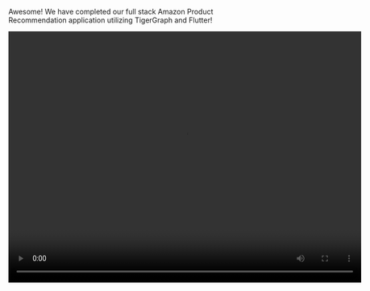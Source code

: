 Awesome! We have completed our full stack Amazon Product Recommendation application utilizing TigerGraph and Flutter!

<center>
<video width="700" height="500" controls>
  <source src="../assets/frontend/finalDraft.mov" type="video/mp4">
</video>
</center>